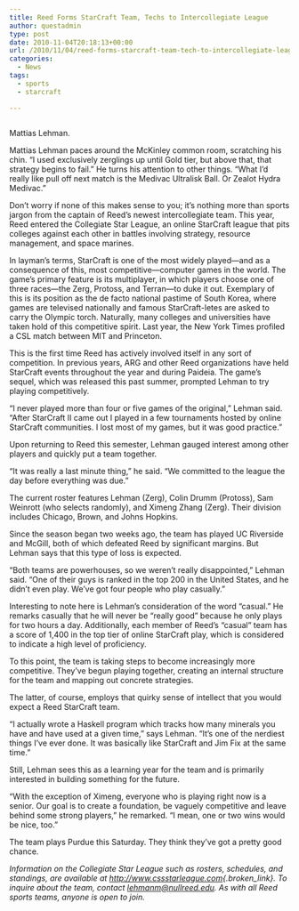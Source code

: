 ```yaml
---
title: Reed Forms StarCraft Team, Techs to Intercollegiate League
author: questadmin
type: post
date: 2010-11-04T20:18:13+00:00
url: /2010/11/04/reed-forms-starcraft-team-tech-to-intercollegiate-league/
categories:
  - News
tags:
  - sports
  - starcraft

---
```

<div id="attachment_446" style="width: 183px" class="wp-caption alignleft">
  <a href="https://i1.wp.com/www.reedquest.org/wp-content/uploads/2010/11/starcraftmattias.jpg"><img class="size-full wp-image-446" title="starcraftmattias" src="https://i1.wp.com/www.reedquest.org/wp-content/uploads/2010/11/starcraftmattias.jpg?resize=173%2C230" alt="" data-recalc-dims="1" /></a>
  
  <p class="wp-caption-text">
    Mattias Lehman.
  </p>
</div>

Mattias Lehman paces around the McKinley common room, scratching his chin. &#8220;I used exclusively zerglings up until Gold tier, but above that, that strategy begins to fail.&#8221; He turns his attention to other things. &#8220;What I’d really like pull off next match is the Medivac Ultralisk Ball. Or Zealot Hydra Medivac.&#8221;

Don’t worry if none of this makes sense to you; it’s nothing more than sports jargon from the captain of Reed’s newest intercollegiate team. This year, Reed entered the Collegiate Star League, an online StarCraft league that pits colleges against each other in battles involving strategy, resource management, and space marines.

In layman’s terms, StarCraft is one of the most widely played—and as a consequence of this, most competitive—computer games in the world. The game’s primary feature is its multiplayer, in which players choose one of three races—the Zerg, Protoss, and Terran—to duke it out. Exemplary of this is its position as the de facto national pastime of South Korea, where games are televised nationally and famous StarCraft-letes are asked to carry the Olympic torch. Naturally, many colleges and universities have taken hold of this competitive spirit. Last year, the New York Times profiled a CSL match between MIT and Princeton.

This is the first time Reed has actively involved itself in any sort of competition. In previous years, ARG and other Reed organizations have held StarCraft events throughout the year and during Paideia. The game’s sequel, which was released this past summer, prompted Lehman to try playing competitively.

“I never played more than four or five games of the original,” Lehman said. “After StarCraft II came out I played in a few tournaments hosted by online StarCraft communities. I lost most of my games, but it was good practice.”

Upon returning to Reed this semester, Lehman gauged interest among other players and quickly put a team together.

“It was really a last minute thing,” he said. “We committed to the league the day before everything was due.”

The current roster features Lehman (Zerg), Colin Drumm (Protoss), Sam Weinrott (who selects randomly), and Ximeng Zhang (Zerg). Their division includes Chicago, Brown, and Johns Hopkins.

Since the season began two weeks ago, the team has played UC Riverside and McGill, both of which defeated Reed by significant margins. But Lehman says that this type of loss is expected.

“Both teams are powerhouses, so we weren’t really disappointed,” Lehman said. “One of their guys is ranked in the top 200 in the United States, and he didn’t even play. We’ve got four people who play casually.”

Interesting to note here is Lehman’s consideration of the word “casual.” He remarks casually that he will never be “really good” because he only plays for two hours a day. Additionally, each member of Reed’s “casual” team has a score of 1,400 in the top tier of online StarCraft play, which is considered to indicate a high level of proficiency.

To this point, the team is taking steps to become increasingly more competitive. They’ve begun playing together, creating an internal structure for the team and mapping out concrete strategies.

The latter, of course, employs that quirky sense of intellect that you would expect a Reed StarCraft team.

“I actually wrote a Haskell program which tracks how many minerals you have and have used at a given time,” says Lehman. “It’s one of the nerdiest things I’ve ever done. It was basically like StarCraft and Jim Fix at the same time.”

Still, Lehman sees this as a learning year for the team and is primarily interested in building something for the future.

“With the exception of Ximeng, everyone who is playing right now is a senior. Our goal is to create a foundation, be vaguely competitive and leave behind some strong players,” he remarked. “I mean, one or two wins would be nice, too.”

The team plays Purdue this Saturday. They think they’ve got a pretty good chance.

_Information on the Collegiate Star League such as rosters, schedules, and standings, are available at <http://www.cssstarleague.com>{.broken_link}. To inquire about the team, contact [&#x6c;&#x65;&#x68;&#x6d;&#x61;&#x6e;&#x6d;&#x40;<span class="oe_displaynone">null</span>&#x72;&#x65;&#x65;&#x64;&#x2e;&#x65;&#x64;&#x75;][1]. As with all Reed sports teams, anyone is open to join._

 [1]: mailto:&#x6c;&#x65;&#x68;&#x6d;&#x61;&#x6e;&#x6d;&#x40;&#x72;&#x65;&#x65;&#x64;&#x2e;&#x65;&#x64;&#x75;